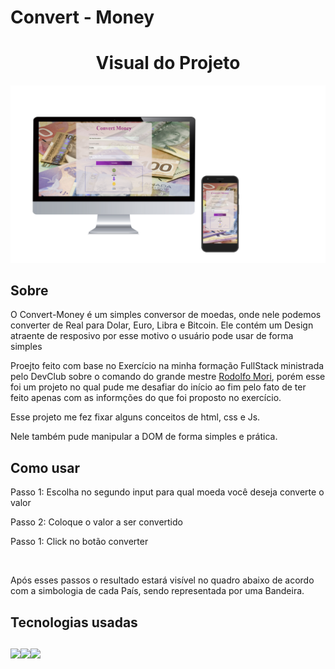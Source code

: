 # Convert - Money

<h1 align="center">Visual do Projeto</h1>

<p align="center">
<img src="/assets/img/fylo_responsivomoney.png">
</p>

<h2>Sobre</h2>

<p>O Convert-Money é um simples conversor de moedas, onde nele podemos converter de Real para Dolar, Euro, Libra e Bitcoin. Ele contém um Design atraente de resposivo por esse motivo o usuário pode usar de forma simples</p>

<p>Proejto feito com base no Exercício na minha formação FullStack ministrada pelo DevClub sobre o comando do grande mestre <a href="https://github.com/rodolfomori/rodolfomori">Rodolfo Mori</a>, porém esse foi um projeto no qual pude me desafiar do início ao fim pelo fato de ter feito apenas com as informções do que foi proposto no exercício.</p>
<p>Esse projeto me fez fixar alguns conceitos de html, css e Js.</p>
<p>Nele também pude manipular a DOM de forma simples e prática.</p>

<h2>Como usar</h2>

<p>Passo 1: Escolha no segundo input para qual moeda você deseja converte o valor</p>
<p>Passo 2: Coloque o valor a ser convertido</p>
<p>Passo 1: Click no botão converter</p>

<br>

<p>Após esses passos o resultado estará visível no quadro abaixo de acordo com a simbologia de cada País, sendo representada por uma Bandeira. </p>

<h2>Tecnologias usadas</h2>

##

<img src="https://img.shields.io/badge/HTML-239120?style=for-the-badge&logo=html5&logoColor=white"><img src="https://img.shields.io/badge/CSS3-1572B6?style=for-the-badge&logo=css3&logoColor=white"><img src="https://img.shields.io/badge/GIT-E44C30?style=for-the-badge&logo=git&logoColor=white">